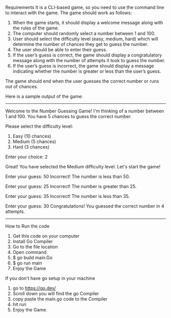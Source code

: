 Requirements
It is a CLI-based game, so you need to use the command line to interact with the game. The game should work as follows:

1) When the game starts, it should display a welcome message along with the rules of the game.
2) The computer should randomly select a number between 1 and 100.
3) User should select the difficulty level (easy, medium, hard) which will determine the number of chances they get to guess the number.
4) The user should be able to enter their guess.
5) If the user’s guess is correct, the game should display a congratulatory message along with the number of attempts it took to guess 
   the number.
6) If the user’s guess is incorrect, the game should display a message indicating whether the number is greater or less than the user’s 
   guess.

The game should end when the user guesses the correct number or runs out of chances.

Here is a sample output of the game:
****************************************************************************************************************************************
Welcome to the Number Guessing Game!
I'm thinking of a number between 1 and 100.
You have 5 chances to guess the correct number.

Please select the difficulty level:
1. Easy (10 chances)
2. Medium (5 chances)
3. Hard (3 chances)

Enter your choice: 2

Great! You have selected the Medium difficulty level.
Let's start the game!

Enter your guess: 50
Incorrect! The number is less than 50.

Enter your guess: 25
Incorrect! The number is greater than 25.

Enter your guess: 35
Incorrect! The number is less than 35.

Enter your guess: 30
Congratulations! You guessed the correct number in 4 attempts.
****************************************************************************************************************************************

How to Run the code

1) Get this code on your computer
2) Install Go Compiler 
3) Go to the file location 
4) Open command
5) $ go build main.Go
6) $ go run main
7) Enjoy the Game

If you don't have go setup in your machine
1) go to https://go.dev/
2) Scroll down you will find the go Compiler
3) copy paste the main.go code to the Compiler
4) hit run
5) Enjoy the Game.

